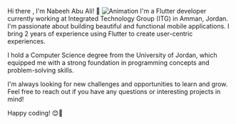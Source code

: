  Hi there , I'm Nabeeh Abu Ali! 👋
 ![Animation](https://in.pinterest.com/pin/1122874119585563140/visual-search/?x=16&y=16&w=532&h=391&cropSource=6&surfaceType=flashlight)
I'm a Flutter developer currently working at Integrated Technology Group (ITG) in Amman, Jordan. I'm passionate about building beautiful and functional mobile applications. I bring 2 years of experience using Flutter to create user-centric experiences. 

I hold a Computer Science degree from the University of Jordan, which equipped me with a strong foundation in programming concepts and problem-solving skills.







I'm always looking for new challenges and opportunities to learn and grow. Feel free to reach out if you have any questions or interesting projects in mind!

Happy coding! 😊🚀
